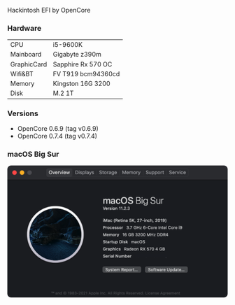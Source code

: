 Hackintosh EFI by OpenCore

### Hardware
|  |    |
| ---------- | -------------            | 
|CPU      | i5-9600K             | 
| Mainboard     | Gigabyte z390m | 
| GraphicCard     | Sapphire Rx 570 OC  |
| Wifi&BT | FV T919 bcm94360cd  | 
| Memory     | Kingston 16G 3200  | 
| Disk     |  M.2 1T          |

### Versions
- OpenCore 0.6.9 (tag v0.6.9)
- OpenCore 0.7.4 (tag v0.7.4)

### macOS Big Sur
![](Resources/macOS-bigsur.png)
